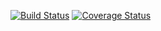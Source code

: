 [![Build Status](https://travis-ci.org/victorsteven/Premier-League.svg?branch=master)](https://travis-ci.org/victorsteven/Premier-League) [![Coverage Status](https://coveralls.io/repos/github/victorsteven/Premier-League/badge.png?branch=master)](https://coveralls.io/github/victorsteven/Premier-League?branch=master)